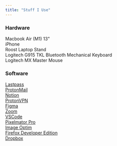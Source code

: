 ```yaml
---
title: "Stuff I Use"
---
```


### Hardware

Macbook Air (M1) 13"  
iPhone  
Roost Laptop Stand  
Logitech G915 TKL Bluetooth Mechanical Keyboard  
Logitech MX Master Mouse  

### Software

[Lastpass](https://lastpass.com)  
[ProtonMail](https://protonmail.com)  
[Notion](https://notion.so)  
[ProtonVPN](https://protonvpn.com)  
[Figma](https://figma.com)  
[Zoom](https://zoom.us)  
[VSCode](https://code.visualstudio.com)  
[Pixelmator Pro](https://www.pixelmator.com)  
[Image Optim](https://imageoptim.com/mac)  
[Firefox Developer Edition](https://www.mozilla.org/en-US/firefox/developer)  
[Dropbox](https://www.dropbox.com)  
